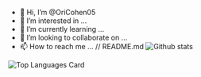 - 👋 Hi, I’m @OriCohen05
- 👀 I’m interested in ...
- 🌱 I’m currently learning ...
- 💞️ I’m looking to collaborate on ...
- 📫 How to reach me ...
// README.md
![Github stats](https://github-readme-stats.vercel.app/api?username=OriCohen05&theme=graywhite&show_icons=true&count_private=true)
<!---
OriCohen05/OriCohen05 is a ✨ special ✨ repository because its `README.md` (this file) appears on your GitHub profile.
You can click the Preview link to take a look at your changes.
--->
![Top Languages Card](https://github-readme-stats.vercel.app/api/top-langs/?username=OriCohen)
